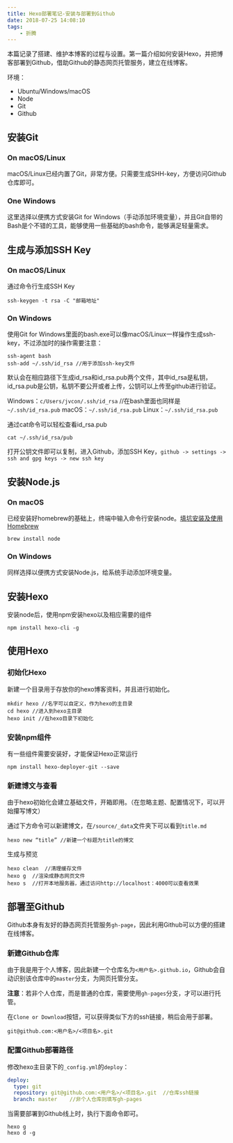```yaml
---
title: Hexo部署笔记-安装与部署到Github
date: 2018-07-25 14:08:10
tags: 
    - 折腾
---
```


本篇记录了搭建、维护本博客的过程与设置。第一篇介绍如何安装Hexo，并把博客部署到Github，借助Github的静态网页托管服务，建立在线博客。

环境：

- Ubuntu/Windows/macOS
- Node
- Git
- Github

<!-- more -->

## 安装Git

### On macOS/Linux

macOS/Linux已经内置了Git，非常方便。只需要生成SHH-key，方便访问Github仓库即可。

### One Windows

这里选择以便携方式安装Git for Windows（手动添加环境变量），并且Git自带的Bash是个不错的工具，能够使用一些基础的bash命令，能够满足轻量需求。

## 生成与添加SSH Key

### On macOS/Linux
通过命令行生成SSH Key

```shell
ssh-keygen -t rsa -C "邮箱地址"
```

### On Windows

使用Git for Windows里面的bash.exe可以像macOS/Linux一样操作生成ssh-key，不过添加时的操作需要注意：

```shell
ssh-agent bash
ssh-add ~/.ssh/id_rsa //用于添加ssh-key文件
```

默认会在相应路径下生成id_rsa和id_rsa.pub两个文件，其中id_rsa是私钥，id_rsa.pub是公钥，私钥不要公开或者上传，公钥可以上传至github进行验证。

Windows：`c/Users/jvcon/.ssh/id_rsa` //在bash里面也同样是`~/.ssh/id_rsa.pub`
macOS：`~/.ssh/id_rsa.pub`
Linux：`~/.ssh/id_rsa.pub`

通过cat命令可以轻松查看id_rsa.pub

```shell
cat ~/.ssh/id_rsa/pub
```

打开公钥文件即可以复制，进入Github，添加SSH Key，`github -> settings -> ssh and gpg keys -> new ssh key`

## 安装Node.js

### On macOS

已经安装好homebrew的基础上，终端中输入命令行安装node。[填坑安装及使用Homebrew]()

```shell
brew install node
```

### On Windows

同样选择以便携方式安装Node.js，给系统手动添加环境变量。

## 安装Hexo

安装node后，使用npm安装hexo以及相应需要的组件

```shell
npm install hexo-cli -g
```

## 使用Hexo

### 初始化Hexo

新建一个目录用于存放你的hexo博客资料，并且进行初始化。

```shell
mkdir hexo //名字可以自定义，作为hexo的主目录
cd hexo //进入到hexo主目录
hexo init //在hexo目录下初始化
```

### 安装npm组件

有一些组件需要安装好，才能保证Hexo正常运行

```shell
npm install hexo-deployer-git --save
```

### 新建博文与查看

由于hexo初始化会建立基础文件，开箱即用。（在忽略主题、配置情况下，可以开始攥写博文）

通过下方命令可以新建博文，在`/source/_data`文件夹下可以看到`title.md`

```shell
hexo new “title” //新建一个标题为title的博文
```

生成与预览

```shell
hexo clean  //清理缓存文件
hexo g  //渲染成静态网页文件
hexo s  //打开本地服务器，通过访问http://localhost：4000可以查看效果
```

## 部署至Github

Github本身有友好的静态网页托管服务`gh-page`，因此利用Github可以方便的搭建在线博客。

### 新建Github仓库

由于我是用于个人博客，因此新建一个仓库名为`<用户名>.github.io`，Github会自动识别该仓库中的`master`分支，为网页托管分支。

**注意**：若非个人仓库，而是普通的仓库，需要使用`gh-pages`分支，才可以进行托管。

在`Clone or Download`按钮，可以获得类似下方的ssh链接，稍后会用于部署。

```shell
git@github.com:<用户名>/<项目名>.git
```

### 配置Github部署路径

修改hexo主目录下的`_config.yml`的`deploy`：

```yml
deploy:
  type: git
  repository: git@github.com:<用户名>/<项目名>.git  //仓库ssh链接
  branch: master    //非个人仓库则填写gh-pages
```

当需要部署到Github线上时，执行下面命令即可。

```shell
hexo g
hexo d -g
```
